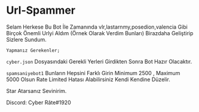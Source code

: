 # Url-Spammer
Selam Herkese Bu Bot İle Zamanında vlr,lastarnmy,posedion,valencia Gibi Birçok Önemli Urlyi Aldım (Örnek Olarak Verdim Bunları) Birazdaha Geliştirip Sizlere Sundum.

``Yapmanız Gerekenler;``

``cyber.json`` Dosyasındaki Gerekli Yerleri Girdikten Sonra Bot Hazır Olacaktır.

``spamsaniyebot1`` Bunların Hepsini Farklı Girin Minimum 2500 , Maximum 5000 Olsun Rate Limited Hatası Alabilirsiniz Kendi Kendine Düzelir.

Star Atarsanız Sevinirim.

Discord: Cyber Râte#1920
